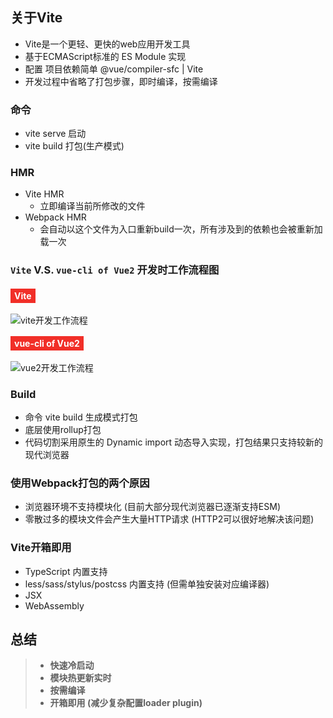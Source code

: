 ## 关于Vite

- Vite是一个更轻、更快的web应用开发工具
- 基于ECMAScript标准的 ES Module 实现
- 配置 项目依赖简单 @vue/compiler-sfc | Vite
- 开发过程中省略了打包步骤，即时编译，按需编译



### 命令

- vite serve 启动
- vite build 打包(生产模式)



### HMR

- Vite HMR
  - 立即编译当前所修改的文件
- Webpack HMR
  - 会自动以这个文件为入口重新build一次，所有涉及到的依赖也会被重新加载一次



### `Vite` V.S. `vue-cli of Vue2` 开发时工作流程图



<font style="color:white;background:#F12F28;padding:3px 6px;font-weight:bold;line-height:28px">Vite</font>

![vite开发工作流程](/Users/superman285/Desktop/KKB&Lagou/Vue3·来咯/vite开发工作流程.png)



<font style="color:white;background:#F12F28;padding:3px 6px;font-weight:bold;line-height:28px">vue-cli of Vue2</font>

![vue2开发工作流程](/Users/superman285/Desktop/KKB&Lagou/Vue3·来咯/vue2开发工作流程.png)



### Build

- 命令 vite build 生成模式打包
- 底层使用rollup打包
- 代码切割采用原生的 Dynamic import 动态导入实现，打包结果只支持较新的现代浏览器



### 使用Webpack打包的两个原因

- 浏览器环境不支持模块化 (目前大部分现代浏览器已逐渐支持ESM)
- 零散过多的模块文件会产生大量HTTP请求 (HTTP2可以很好地解决该问题)



### Vite开箱即用

- TypeScript 内置支持
- less/sass/stylus/postcss 内置支持 (但需单独安装对应编译器)
- JSX
- WebAssembly



## 总结

> - **快速冷启动**
> - **模块热更新实时**
> - **按需编译**
> - **开箱即用 (减少复杂配置loader plugin)**

